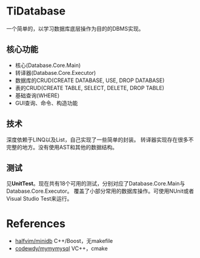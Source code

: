 # TiDatabase
一个简单的，以学习数据库底层操作为目的的DBMS实现。

## 核心功能
- 核心(Database.Core.Main)
- 转译器(Database.Core.Executor)
- 数据库的CRUD(CREATE DATABASE, USE, DROP DATABASE)
- 表的CRUD(CREATE TABLE, SELECT, DELETE, DROP TABLE)
- 基础查询(WHERE)
- GUI查询、命令、构造功能

## 技术
深度依赖于LINQ以及List<T>，自己实现了一些简单的封装。
转译器实现存在很多不完整的地方。没有使用AST和其他的数据结构。

## 测试
见**UnitTest**。现在共有18个可用的测试，分别对应了Database.Core.Main与Database.Core.Executor。
覆盖了小部分常用的数据库操作。可使用NUnit或者Visual Studio Test来运行。

# References

- [halfvim/minidb](https://github.com/halfvim/minidb) C++/Boost，无makefile
- [codewdy/mymymysql](https://github.com/codewdy/mymymysql) VC++，cmake



